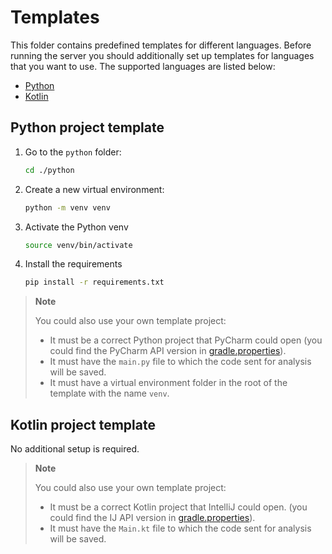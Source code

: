 # Templates

This folder contains predefined templates for different languages. 
Before running the server you should additionally set up templates for languages that you want to use.
The supported languages are listed below:
- [Python](#python-project-template)
- [Kotlin](#kotlin-project-template)

## Python project template

1. Go to the `python` folder:
   ```bash
   cd ./python
   ```

2. Create a new virtual environment:
   ```bash
   python -m venv venv
   ```

3. Activate the Python venv
   ```bash
   source venv/bin/activate
   ```

4. Install the requirements
   ```bash
   pip install -r requirements.txt
   ```

> **Note**
> 
> You could also use your own template project:
> - It must be a correct Python project that PyCharm could open 
>   (you could find the PyCharm API version in [gradle.properties](../gradle.properties)).
> - It must have the `main.py` file to which the code sent for analysis will be saved.
> - It must have a virtual environment folder in the root of the template with the name `venv`.

## Kotlin project template
No additional setup is required.

> **Note**
>
> You could also use your own template project:
> - It must be a correct Kotlin project that IntelliJ could open.
>   (you could find the IJ API version in [gradle.properties](../gradle.properties)).
> - It must have the `Main.kt` file to which the code sent for analysis will be saved.
